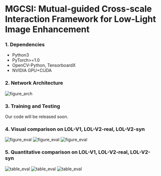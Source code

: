# MGCSI: Mutual-guided Cross-scale Interaction  Framework for Low-Light Image Enhancement

### 1. Dependencies
* Python3
* PyTorch>=1.0
* OpenCV-Python, TensorboardX
* NVIDIA GPU+CUDA

### 2. Network Architecture
![figure_arch](https://github.com/caoluyang0830/MSDI/tree/main/figures/framework.png)


### 3. Training and Testing
 Our code will be released soon.

### 4. Visual comparison on LOL-V1, LOL-V2-real, LOL-V2-syn
![figure_eval](https://github.com/mingcv/Bread/blob/main/figures/LOLv1.png)
![figure_eval](https://github.com/mingcv/Bread/blob/main/figures/LOLv2real.png)
![figure_eval](https://github.com/mingcv/Bread/blob/main/figures/LOLv2sys.png)

### 5. Quantitative comparison on LOL-V1, LOL-V2-real, LOL-V2-syn
![table_eval](https://github.com/caoluyang0830/MSDI/tree/main/figures/LOL_v1_result.png)
![table_eval](https://github.com/caoluyang0830/MSDI/tree/main/figures/LOLv2real_result.png)
![table_eval](https://github.com/caoluyang0830/MSDI/tree/main/figures/LOLv2sys_result.png)


